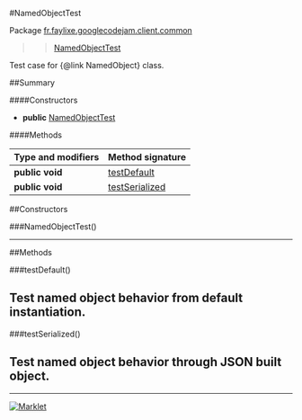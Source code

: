 #NamedObjectTest

Package [fr.faylixe.googlecodejam.client.common](README.md)<br>
>  > [NamedObjectTest](NamedObjectTest.md)

Test case for {@link NamedObject} class.

##Summary

####Constructors

* **public** [NamedObjectTest](#namedobjecttest)

####Methods

Type and modifiers | Method signature
 --- | --- 
**public** **void** | [testDefault](#testdefault)
**public** **void** | [testSerialized](#testserialized)


##Constructors

###NamedObjectTest()



---

##Methods

###testDefault()


Test named object behavior from default instantiation.
---
###testSerialized()


Test named object behavior through JSON built object.
---
---
[![Marklet](https://img.shields.io/badge/Generated%20by-Marklet-green.svg)](https://github.com/Faylixe/marklet)